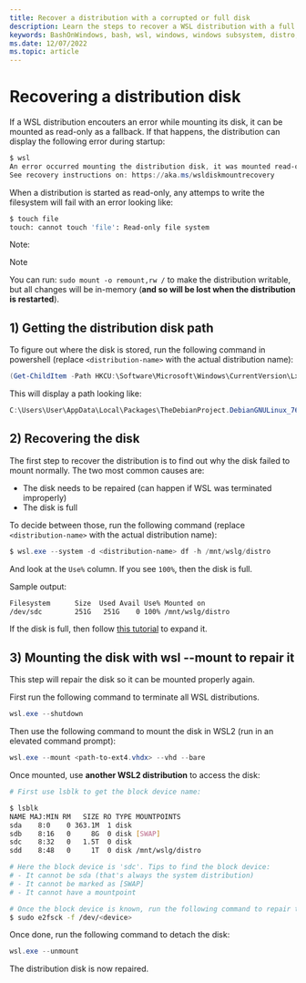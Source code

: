 ```yaml
---
title: Recover a distribution with a corrupted or full disk
description: Learn the steps to recover a WSL distribution with a full or read-only disk.
keywords: BashOnWindows, bash, wsl, windows, windows subsystem, distro, full, readonly
ms.date: 12/07/2022
ms.topic: article
---
```


# Recovering a distribution disk
If a WSL distribution encouters an error while mounting its disk, it can be mounted as read-only as a fallback.
If that happens, the distribution can display the following error during startup:

```powershell
$ wsl
An error occurred mounting the distribution disk, it was mounted read-only as a fallback.
See recovery instructions on: https://aka.ms/wsldiskmountrecovery
```

When a distribution is started as read-only, any attemps to write the filesystem will fail with an error looking like:

```bash
$ touch file
touch: cannot touch 'file': Read-only file system
```

Note:
> [!NOTE]
> You can run: `sudo mount -o remount,rw /` to make the distribution writable, but all changes will be in-memory (**and so will be lost when the distribution is restarted**).
>


## 1) Getting the distribution disk path

To figure out where the disk is stored, run the following command in powershell (replace `<distribution-name>` with the actual distribution name):

```powershell
(Get-ChildItem -Path HKCU:\Software\Microsoft\Windows\CurrentVersion\Lxss | Where-Object { $_.GetValue("DistributionName") -eq '<distribution-name>' }).GetValue("BasePath") + "\ext4.vhdx"
```

This will display a path looking like:
```powershell
C:\Users\User\AppData\Local\Packages\TheDebianProject.DebianGNULinux_76v4gfsz19hv4\LocalState\ext4.vhdx
```

## 2) Recovering the disk

The first step to recover the distribution is to find out why the disk failed to mount normally. The two most common causes are:

- The disk needs to be repaired (can happen if WSL was terminated improperly)
- The disk is full

To decide between those, run the following command (replace `<distribution-name>` with the actual distribution name):

```powershell
$ wsl.exe --system -d <distribution-name> df -h /mnt/wslg/distro
```

And look at the `Use%` column. If you see `100%`, then the disk is full.

Sample output:

```bash
Filesystem      Size  Used Avail Use% Mounted on
/dev/sdc        251G   251G    0 100% /mnt/wslg/distro
```

If the disk is full, then follow [this tutorial](vhd-size.md) to expand it.

## 3) Mounting the disk with wsl --mount to repair it

This step will repair the disk so it can be mounted properly again.

First run the following command to terminate all WSL distributions.

```powershell
wsl.exe --shutdown
```

Then use the following command to mount the disk in WSL2 (run in an elevated command prompt):

```powershell
wsl.exe --mount <path-to-ext4.vhdx> --vhd --bare
```

Once mounted, use **another WSL2 distribution** to access the disk:

```bash
# First use lsblk to get the block device name:

$ lsblk
NAME MAJ:MIN RM   SIZE RO TYPE MOUNTPOINTS
sda    8:0    0 363.1M  1 disk
sdb    8:16   0     8G  0 disk [SWAP]
sdc    8:32   0   1.5T  0 disk
sdd    8:48   0     1T  0 disk /mnt/wslg/distro

# Here the block device is 'sdc'. Tips to find the block device:
# - It cannot be sda (that's always the system distribution)
# - It cannot be marked as [SWAP]
# - It cannot have a mountpoint

# Once the block device is known, run the following command to repair the disk (replace <device> with the correct block device)
$ sudo e2fsck -f /dev/<device>
```

Once done, run the following command to detach the disk:

```powershell
wsl.exe --unmount
```

The distribution disk is now repaired.